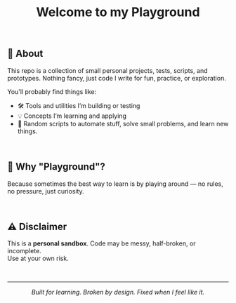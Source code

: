 <h1 align="center">Welcome to my Playground</h1>

<br>

## 🧠 About
This repo is a collection of small personal projects, tests, scripts, and prototypes. Nothing fancy, just code I write for fun, practice, or exploration.

You'll probably find things like:

- 🛠️ Tools and utilities I’m building or testing
- 💡 Concepts I’m learning and applying
- 🧰 Random scripts to automate stuff, solve small problems, and learn new things.

<br>

## 🤸 Why "Playground"?
Because sometimes the best way to learn is by playing around — no rules, no pressure, just curiosity.

<br>

## ⚠️ Disclaimer
This is a **personal sandbox**. Code may be messy, half-broken, or incomplete.  
Use at your own risk.

<br>

---
<p align="center"><em>Built for learning. Broken by design. Fixed when I feel like it.</em></p>
